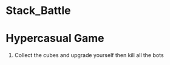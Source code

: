 # Stack_Battle
# Hypercasual Game 
1. Collect the cubes and upgrade yourself then kill all the bots

